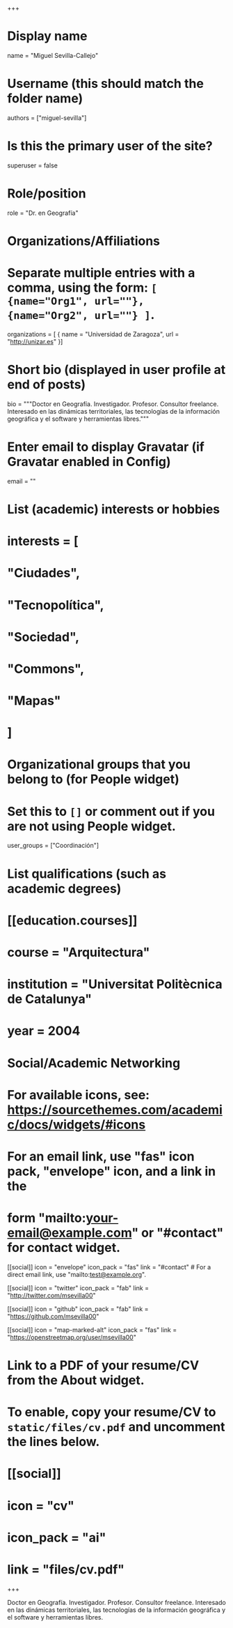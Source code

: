 +++
# Display name
name = "Miguel Sevilla-Callejo"

# Username (this should match the folder name)
authors = ["miguel-sevilla"]

# Is this the primary user of the site?
superuser = false

# Role/position
role = "Dr. en Geografía"

# Organizations/Affiliations
#   Separate multiple entries with a comma, using the form: `[ {name="Org1", url=""}, {name="Org2", url=""} ]`.
organizations = [ { name = "Universidad de Zaragoza", url = "http://unizar.es" }]

# Short bio (displayed in user profile at end of posts)
bio = """Doctor en Geografía. Investigador. Profesor. Consultor freelance. Interesado en las dinámicas territoriales, las tecnologías de la información geográfica y el software y herramientas libres."""

# Enter email to display Gravatar (if Gravatar enabled in Config)
email = ""

# List (academic) interests or hobbies
# interests = [
#   "Ciudades",
#   "Tecnopolítica",
#   "Sociedad",
#   "Commons",
#   "Mapas"
# ]

# Organizational groups that you belong to (for People widget)
#   Set this to `[]` or comment out if you are not using People widget.
user_groups = ["Coordinación"]

# List qualifications (such as academic degrees)
# [[education.courses]]
#   course = "Arquitectura"
#   institution = "Universitat Politècnica de Catalunya"
#   year = 2004

# Social/Academic Networking
# For available icons, see: https://sourcethemes.com/academic/docs/widgets/#icons
#   For an email link, use "fas" icon pack, "envelope" icon, and a link in the
#   form "mailto:your-email@example.com" or "#contact" for contact widget.

[[social]]
  icon = "envelope"
  icon_pack = "fas"
  link = "#contact"  # For a direct email link, use "mailto:test@example.org".


[[social]]
  icon = "twitter"
  icon_pack = "fab"
  link = "http://twitter.com/msevilla00"

[[social]]
  icon = "github"
  icon_pack = "fab"
  link = "https://github.com/msevilla00"

[[social]]
  icon = "map-marked-alt"
  icon_pack = "fas"
  link = "https://openstreetmap.org/user/msevilla00"

# Link to a PDF of your resume/CV from the About widget.
# To enable, copy your resume/CV to `static/files/cv.pdf` and uncomment the lines below.
# [[social]]
#   icon = "cv"
#   icon_pack = "ai"
#   link = "files/cv.pdf"

+++

Doctor en Geografía. Investigador. Profesor. Consultor freelance. Interesado en las dinámicas territoriales, las tecnologías de la información geográfica y el software y herramientas libres.
